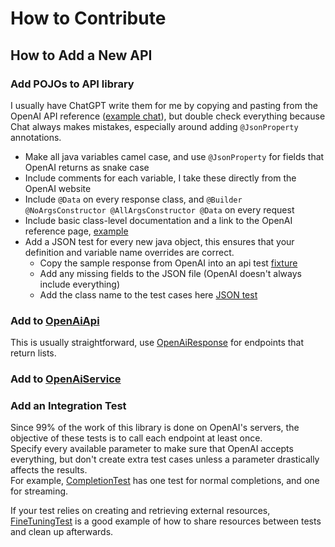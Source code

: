 # How to Contribute

## How to Add a New API

### Add POJOs to API library
I usually have ChatGPT write them for me by copying and pasting from the OpenAI API reference ([example chat](https://chat.openai.com/share/af48ef11-0354-40b2-a8e2-3bf8e93a94a3)), but double check everything because Chat always makes mistakes, especially around adding `@JsonProperty` annotations.

- Make all java variables camel case, and use `@JsonProperty` for fields that OpenAI returns as snake case
- Include comments for each variable, I take these directly from the OpenAI website
- Include `@Data` on every response class, and `@Builder @NoArgsConstructor @AllArgsConstructor @Data` on every request
- Include basic class-level documentation and a link to the OpenAI reference page, [example](api/src/main/java/com/theokanning/openai/threads/Thread.java)
- Add a JSON test for every new java object, this ensures that your definition and variable name overrides are correct.
  - Copy the sample response from OpenAI into an api test [fixture](api/src/test/resources/fixtures)
  - Add any missing fields to the JSON file (OpenAI doesn't always include everything)
  - Add the class name to the test cases here [JSON test](api/src/test/java/com/theokanning/openai/JsonTest.java)

### Add to [OpenAiApi](client/src/main/java/com/theokanning/openai/client/OpenAiApi.java)
This is usually straightforward, use [OpenAiResponse](api/src/main/java/com/theokanning/openai/OpenAiResponse.java) for endpoints that return lists.

### Add to [OpenAiService](service/src/main/java/com/theokanning/openai/OpenAiService.java)

### Add an Integration Test
Since 99% of the work of this library is done on OpenAI's servers, the objective of these tests is to call each endpoint at least once.  
Specify every available parameter to make sure that OpenAI accepts everything, but don't create extra test cases unless a parameter drastically affects the results.  
For example, [CompletionTest](service/src/test/java/com/theokanning/openai/service/CompletionTest.java) has one test for normal completions, and one for streaming.

If your test relies on creating and retrieving external resources, [FineTuningTest](service/src/test/java/com/theokanning/openai/service/FineTuningTest.java) is a good example of how to share resources between tests and clean up afterwards.